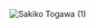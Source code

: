 
![Sakiko Togawa (1)](https://github.com/user-attachments/assets/b3112e17-e389-4daf-a819-62f5deaecb3b)
